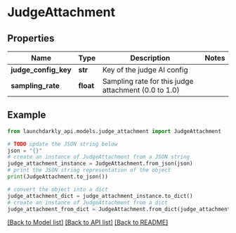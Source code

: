 # JudgeAttachment


## Properties

Name | Type | Description | Notes
------------ | ------------- | ------------- | -------------
**judge_config_key** | **str** | Key of the judge AI config | 
**sampling_rate** | **float** | Sampling rate for this judge attachment (0.0 to 1.0) | 

## Example

```python
from launchdarkly_api.models.judge_attachment import JudgeAttachment

# TODO update the JSON string below
json = "{}"
# create an instance of JudgeAttachment from a JSON string
judge_attachment_instance = JudgeAttachment.from_json(json)
# print the JSON string representation of the object
print(JudgeAttachment.to_json())

# convert the object into a dict
judge_attachment_dict = judge_attachment_instance.to_dict()
# create an instance of JudgeAttachment from a dict
judge_attachment_from_dict = JudgeAttachment.from_dict(judge_attachment_dict)
```
[[Back to Model list]](../README.md#documentation-for-models) [[Back to API list]](../README.md#documentation-for-api-endpoints) [[Back to README]](../README.md)


